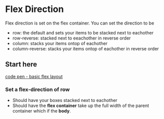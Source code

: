 # Flex Direction

Flex direction is set on the flex container. You can set the direction to be 
- row: the default and sets your items to be stacked next to eachother
- row-reverse: stacked next to eeachother in reverse order
- column: stacks your items ontop of eachother
- column-reverse: stacks your items ontop of eachother in reverse order

## Start here

[code pen - basic flex layout ](https://codepen.io/wesduff/pen/vemGbo)

### Set a flex-direction of row
- Should have your boxes stacked next to eachother
- Should have the **flex container** take up the full width of the parent container which if the __body__.
